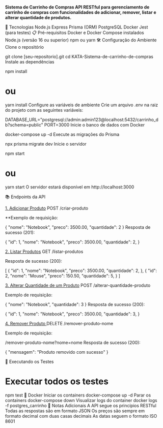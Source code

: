 **Sistema de Carrinho de Compras
API RESTful para gerenciamento de carrinho de compras com funcionalidades de adicionar, remover, listar e alterar quantidade de produtos.**

🚀 Tecnologias
Node.js
Express
Prisma (ORM)
PostgreSQL
Docker
Jest (para testes)
📋 Pré-requisitos
Docker e Docker Compose instalados
Node.js (versão 16 ou superior)
npm ou yarn
🛠️ Configuração do Ambiente
Clone o repositório

git clone [seu-repositorio].git
cd KATA-Sistema-de-carrinho-de-compras
Instale as dependências

npm install
# ou
yarn install
Configure as variáveis de ambiente Crie um arquivo .env na raiz do projeto com as seguintes variáveis:

DATABASE_URL="postgresql://admin:admin123@localhost:5432/carrinho_db?schema=public"
PORT=3000
Inicie o banco de dados com Docker

docker-compose up -d
Execute as migrações do Prisma

npx prisma migrate dev
Inicie o servidor

npm start
# ou
yarn start
O servidor estará disponível em http://localhost:3000

📚 Endpoints da API

<ins>1. Adicionar Produto</ins>
POST /criar-produto

**Exemplo de requisição:

{
  "nome": "Notebook",
  "preco": 3500.00,
  "quantidade": 2
}
Resposta de sucesso (201):

{
  "id": 1,
  "nome": "Notebook",
  "preco": 3500.00,
  "quantidade": 2,
}

<ins>2. Listar Produtos</ins>
GET /listar-produtos

Resposta de sucesso (200):

[
  {
    "id": 1,
    "nome": "Notebook",
    "preco": 3500.00,
    "quantidade": 2,
  },
  {
    "id": 2,
    "nome": "Mouse",
    "preco": 150.50,
    "quantidade": 5,
  }
]

<ins>3. Alterar Quantidade de um Produto</ins>
POST /alterar-quantidade-produto

Exemplo de requisição:

{
  "nome": "Notebook",
  "quantidade": 3
}
Resposta de sucesso (200):

{
  "id": 1,
  "nome": "Notebook",
  "preco": 3500.00,
  "quantidade": 3,
}

<ins>4. Remover Produto </ins>
DELETE /remover-produto-nome

Exemplo de requisição:

/remover-produto-nome?nome=nome
Resposta de sucesso (200):

{
  "mensagem": "Produto removido com sucesso"
}

🧪 Executando os Testes
# Executar todos os testes
npm test
🐳 Docker
Iniciar os containers
docker-compose up -d
Parar os containers
docker-compose down
Visualizar logs do container
docker logs -f postgres_carrinho
📝 Notas Adicionais
A API segue os princípios RESTful
Todas as respostas são em formato JSON
Os preços são sempre em formato decimal com duas casas decimais
As datas seguem o formato ISO 8601
